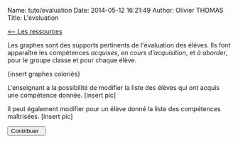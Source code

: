 Name: tuto/evaluation
Date: 2014-05-12 16:21:49
Author: Olivier THOMAS
Title: L'évaluation

[<-- Les ressources](/tuto/ressources)

Les graphes sont des supports pertinents de l'évaluation des élèves. Ils font apparaître les compétences *acquises*, *en cours d'acquisition*, et *à aborder*, pour le groupe classe et pour chaque élève.

{insert graphes coloriés}

L'enseignant a la possibilité de modifier la liste des élèves qui ont acquis une compétence donnée.
[insert pic]

Il peut également modifier pour un élève donné la liste des compétences maîtrisées.
[insert pic]
 

[<button class="btn btn-primary pull-right" type="button"> Contribuer &nbsp;<i class="icon-arrow-right"></i></button>](/tuto/contribuer)